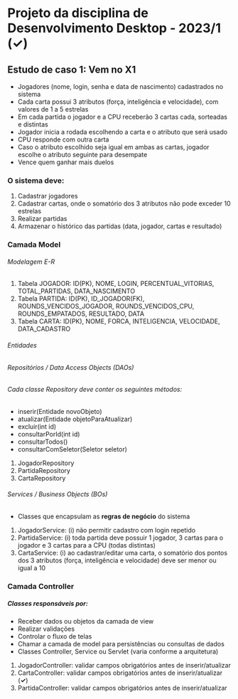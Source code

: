 # Projeto da disciplina de Desenvolvimento Desktop - 2023/1 (<span><strong>&#10003;</strong></span>)

## Estudo de caso 1: Vem no X1
* Jogadores (nome, login, senha e data de nascimento) cadastrados no sistema
* Cada carta possui 3 atributos (força, inteligência e velocidade), com valores de 1 a 5 estrelas
* Em cada partida o jogador e a CPU receberão 3 cartas cada, sorteadas e distintas
* Jogador inicia a rodada escolhendo a carta e o atributo que será usado
* CPU responde com outra carta
* Caso o atributo escolhido seja igual em ambas as cartas, jogador escolhe o atributo seguinte para desempate
* Vence quem ganhar mais duelos

### O sistema deve:
1. Cadastrar jogadores
2. Cadastrar cartas, onde o somatório dos 3 atributos não pode exceder 10 estrelas
3. Realizar partidas
4. Armazenar o histórico das partidas (data, jogador, cartas e resultado)


### Camada Model
###### Modelagem E-R

1. Tabela JOGADOR: ID(PK), NOME, LOGIN, PERCENTUAL_VITORIAS, TOTAL_PARTIDAS, DATA_NASCIMENTO 
2. Tabela PARTIDA: ID(PK), ID_JOGADOR(FK), ROUNDS_VENCIDOS_JOGADOR, ROUNDS_VENCIDOS_CPU, ROUNDS_EMPATADOS, RESULTADO, DATA 
3. Tabela CARTA: ID(PK), NOME, FORCA, INTELIGENCIA, VELOCIDADE, DATA_CADASTRO

###### Entidades
###### Repositórios / Data Access Objects (DAOs)
###### Cada classe Repository deve conter os seguintes métodos: 
* inserir(Entidade novoObjeto)
* atualizar(Entidade objetoParaAtualizar)
* excluir(int id)
* consultarPorId(int id) 
* consultarTodos()
* consultarComSeletor(Seletor seletor)

1. JogadorRepository 
2. PartidaRepository 
3. CartaRepository

###### Services / Business Objects (BOs)
* Classes que encapsulam as **regras de negócio** do sistema

1. JogadorService: (i) não permitir cadastro com login repetido
2. PartidaService:  (i) toda partida deve possuir 1 jogador, 3 cartas para o jogador e 3 cartas para a CPU (todas distintas)
3. CartaService: (i) ao cadastrar/editar uma carta, o somatório dos pontos dos 3 atributos (força, inteligência e velocidade) deve ser menor ou igual a 10

### Camada Controller
##### Classes responsáveis por: 

* Receber dados ou objetos da camada de view
* Realizar validações
* Controlar o fluxo de telas
* Chamar a camada de model para persistências ou consultas de dados
* Classes Controller, Service ou Servlet (varia conforme a arquitetura)


1. JogadorController: validar campos obrigatórios antes de inserir/atualizar
2. CartaController: validar campos obrigatórios antes de inserir/atualizar (<span><strong>&#10003;</strong></span>)
3. PartidaController: validar campos obrigatórios antes de inserir/atualizar
